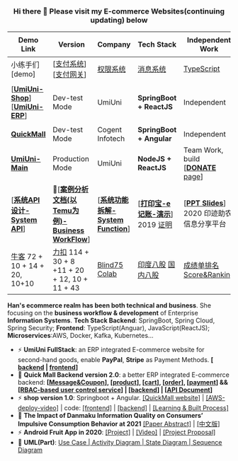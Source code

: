 ### <center> Hi there 👋 Please visit my E-commerce Websites(continuing updating) below </center> 

| Demo Link | Version | Company | Tech Stack | Independent Work | Doc文档 |
|---|---|---|---|---|---|
| 小练手们[demo] |[[支付系统](https://github.com/coco2023/Transaction_Sys)]  [[支付网关](https://github.com/coco2023/payment-Gateway)] | [权限系统](https://github.com/coco2023/rbac-sys) | [消息系统](https://github.com/coco2023/Messaging-Sys) | [TypeScript](https://github.com/coco2023/MyEcommerce-Web-frontend) | [权限+kafka](https://github.com/coco2023/ERP-Auth-Sys)|
|[[**UmiUni-Shop**](https://www.quickmall24.com)] <br> [[**UmiUni-ERP**](https://www.quickmall24.com/brand)]  | Dev-test Mode | UmiUni | **SpringBoot + ReactJS** | Independent | [[**语雀doc**](https://www.yuque.com/u1090931/atruez/ld1t8k67bie5lqro?singleDoc=)] [[思维导图](https://xmind.ai/share/vF8JEWtB?xid=VVmI0XvK)] |
|[**QuickMall**](https://github.com/coco2023/QuickMall-eCommerce) | Dev-test Mode | Cogent Infotech | **SpringBoot + Angular** | Independent | |
|[**UmiUni-Main**](https://umiuni.com/) | Production Mode | UmiUni | **NodeJS + ReactJS** | Team Work, build <br/>[[**DONATE** page](https://us.umiuni.com/donate/payment)] |  |
|[[**系统API设计-System API**](https://xmind.ai/share/8mRcOqHC?sheet-id=5f2ccf5e-977d-4d7e-9f62-7a2ab0fc898e)] | 🌟[[**案例分析文档(以Temu为例)-Business WorkFlow**](https://xmind.ai/share/8mRcOqHC?sheet-id=734f567a-aa80-4e93-989e-239821eda367)] | [[**系统功能拆解-System Function**](https://xmind.ai/share/8mRcOqHC?sheet-id=0a6107ce-5e8f-48a9-a83a-810c9e39db68)] | [[**打印宝-e记账-演示**](https://docs.google.com/presentation/d/1_dYMWOIEDd218ejAnHYzbQgMBA--c1JCNJ9nIYP1Lt8/edit?usp=sharing)] 2019 [证明](https://jsgjc.jse.edu.cn/cxcypt/cxcypt/Index/ItemDetail?id=e503080f-2c39-4cc4-bd7c-c0d29adacb36&_pageIndex=2437) | [[**PPT Slides**](https://github.com/coco2023/2020-China_Internet-Innovation_Competition?tab=readme-ov-file#%E5%8D%B0%E8%BF%B9%E5%95%86%E4%B8%9A%E6%A8%A1%E5%BC%8F%E7%94%BB%E5%B8%83)] 2020 印迹助农信息分享平台 | **业务流程**&**系统设计** |
| [牛客]() 72 + 10 + 14 + 20, 10+10 | [力扣]() 114 + 30 + 8 +11 + 20 + 12, 10 + 11 + 43 | [Blind75](https://github.com/coco2023/Blind75) <br/> [Colab](https://colab.research.google.com/drive/1tA8NmWblFKK-PEp9mBs1LSRFUCz4GcFB?usp=sharing) | [印度八股](https://github.com/coco2023/Java-InterView/blob/main/1000%20Java%20Interview%20Questions.pdf) [国内八股](https://xmind.ai/share/YG9U8vV3?xid=rZhGmvb5) | [成绩单排名<br/>Score&Ranking](https://github.com/coco2023/Transcript-Ranking)  |  |


**Han's ecommerce realm has been both technical and business**. She focusing on the **business workflow & development** of Enterprise **Information Systems**. **Tech Stack Backend**: SpringBoot, Spring Cloud, Spring Security; **Frontend**: TypeScript(Anguar), JavaScript(ReactJS); **Microservices**:AWS, Docker, Kafka, Kubernetes... 

- ⚡ **UmiUni FullStack**: an ERP integrated E-commerce website for second-hand goods, enable **PayPal**, **Stripe** as Payment Methods. **[ [backend](https://github.com/coco2023/shopV2-backend) | [frontend](https://github.com/coco2023/shopV2-frontend)]** 
- 🔭 **Quick Mall Backend version 2.0**: a better ERP integrated E-commerce backend: **[[Message&Coupon](https://github.com/coco2023/QuickMall-eCommerce/tree/main/3%20EcommerceBackend/coupon-service)], [[product](https://github.com/coco2023/QuickMall-eCommerce/tree/main/3%20EcommerceBackend/product-service)], [[cart](https://github.com/coco2023/QuickMall-eCommerce/tree/main/3%20EcommerceBackend/cart-service)], [[order](https://github.com/coco2023/QuickMall-eCommerce/tree/main/3%20EcommerceBackend/order-service)], [[payment](https://github.com/coco2023/QuickMall-eCommerce/tree/main/3%20EcommerceBackend/payment-service)] && [[RBAC-based user control service](https://github.com/coco2023/QuickMall-eCommerce/tree/main/3%20EcommerceBackend/auth-service)] | [[backend](https://github.com/coco2023/QuickMall-eCommerce)] | [[API Document](https://documenter.getpostman.com/view/23929301/2s9YJezMDK)]**
- ⚡ **shop version 1.0**: Springboot + Angular. [[QuickMall website]](https://quickmall24.com/) | [[AWS-deploy-video]](https://www.youtube.com/playlist?list=PLKJC3aN3a3EWE4Od9iF-XgpAR_fLKKRzp) | code: [[frontend]](https://github.com/coco2023/MyEcommerce-Web-frontend) | [[backend]](https://github.com/coco2023/coco2023-MyEcommerce-Web-backend) | [[Learning & Built Process]](https://github.com/coco2023/rbac-sys/tree/main/MyPrac05-SpringBoot-Angular7-Online-Shopping-Store)
- 💬 **The Impact of Danmaku Information Quality on Consumers’ Impulsive Consumption Behavior at 2021** [[Paper Abstract]](https://journals.aom.org/doi/abs/10.5465/AMPROC.2023.10474abstract) | [[中文版]](https://github.com/coco2023/live-streaming-consumer)
- ⚡ **Android Fruit App in 2020**: [[Project]](https://github.com/coco2023/2020-Android-Fruit-Store) | [[Video]](https://www.youtube.com/watch?v=5SyHO-GPm30&list=PLKJC3aN3a3EWu9Mq3e69oGZim4NoJQXbg) | [[Project Proposal]](https://github.com/coco2023/2020-Android-Fruit-Store/blob/main/Project%20Proposal%20-%20Android%20Fruit%20App.pdf)
-  🌱 **UML(Part)**: [Use Case | Activity Diagram | State Diagram | Sequence Diagram](https://viewer.diagrams.net/?tags=%7B%7D&highlight=0000ff&edit=_blank&layers=1&nav=1&page-id=ZQGA7ipY6BzPH2nBvvBg&title=Use%20Case_PlatformSuppliers_Cart-Service.drawio#Uhttps%3A%2F%2Fraw.githubusercontent.com%2Fcoco2023%2FQuickMall-eCommerce%2Fmain%2F1%2520System%2520Analysis%2520Diagram%2FUse%2520Case_PlatformSuppliers_Cart-Service.drawio)


<!--

⚡⚡⚡ **Updated version : Quick Mall version 2.0( Frontend In the Process)** ⚡⚡⚡

Han's journey in the Ecommerce realm has been both technical and business. Basd on her previous E-commerce project experiences, Han has a Prodessional Insights on the Whole Life-Cycle for the Enterprise software development, and rich understanding of business models and product functionalities. Her aim is to deliver solutions that strike the right balance between technical prowess and user-centric design and improve the efficiency on both developing and communicating in a software developers team. 

**coco2023/coco2023** is a ✨ _special_ ✨ repository because its `README.md` (this file) appears on your GitHub profile.

Here are some ideas to get you started:

- 🔭 I’m currently working on ...
- 🌱 I’m currently learning ...
- 👯 I’m looking to collaborate on ...
- 🤔 I’m looking for help with ...
- 💬 Ask me about ...
- 📫 How to reach me: ...
- 😄 Pronouns: ...
- ⚡ Fun fact: ...
-->
